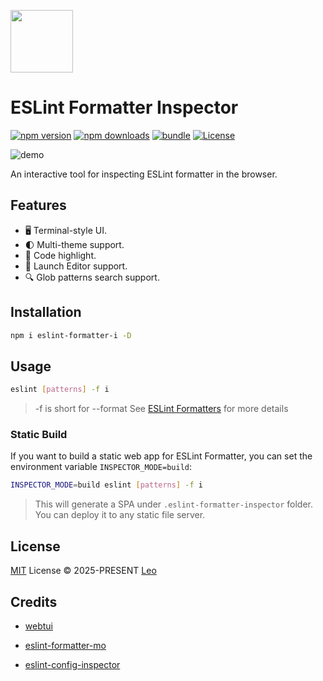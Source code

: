 <img src="https://eslint-formatter-inspector.vercel.app/favicon.svg" width="100" height="100"><br>

# ESLint Formatter Inspector

[![npm version][npm-version-src]][npm-version-href]
[![npm downloads][npm-downloads-src]][npm-downloads-href]
[![bundle][bundle-src]][bundle-href]
[![License][license-src]][license-href]

![demo](https://static.yuy1n.io/eslint-formatter-inspector-demo.png)

An interactive tool for inspecting ESLint formatter in the browser.

## Features

- 🖥️ Terminal-style UI.
- 🌓 Multi-theme support.
- 🌈 Code highlight.
- 🚀 Launch Editor support.
- 🔍 Glob patterns search support.

## Installation

```bash
npm i eslint-formatter-i -D
```

## Usage

```bash
eslint [patterns] -f i
```

> -f is short for --format
> See [ESLint Formatters](https://eslint.org/docs/latest/use/formatters/#eslint-formatters) for more details

### Static Build

If you want to build a static web app for ESLint Formatter, you can set the environment variable `INSPECTOR_MODE=build`:

```bash
INSPECTOR_MODE=build eslint [patterns] -f i
```

> This will generate a SPA under `.eslint-formatter-inspector` folder. You can deploy it to any static file server.

## License

[MIT](./LICENSE) License © 2025-PRESENT [Leo](https://github.com/yuyinws)

<!-- Badges -->

[npm-version-src]: https://img.shields.io/npm/v/eslint-formatter-i?style=flat&colorA=080f12&colorB=1fa669
[npm-version-href]: https://npmjs.com/package/eslint-formatter-i
[npm-downloads-src]: https://img.shields.io/npm/dm/eslint-formatter-i?style=flat&colorA=080f12&colorB=1fa669
[npm-downloads-href]: https://npmjs.com/package/eslint-formatter-i
[bundle-src]: https://img.shields.io/bundlephobia/minzip/eslint-formatter-i?style=flat&colorA=080f12&colorB=1fa669&label=minzip
[bundle-href]: https://bundlephobia.com/result?p=eslint-formatter-i
[license-src]: https://img.shields.io/github/license/yuyinws/eslint-formatter-inspector.svg?style=flat&colorA=080f12&colorB=1fa669
[license-href]: https://github.com/yuyinws/eslint-formatter-inspector/blob/main/LICENSE

## Credits

- [webtui](https://webtui.ironclad.sh/)

- [eslint-formatter-mo](https://github.com/fengzilong/eslint-formatter-mo)

- [eslint-config-inspector](https://github.com/eslint/config-inspector)

